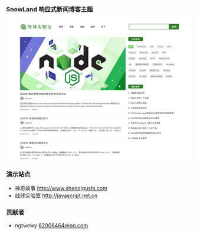 


### SnowLand 响应式新闻博客主题

![thumbnail](screenshot.png)



### 演示站点

- 神奇故事 http://www.shenqigushi.com
- 线球实验室 http://javascript.net.cn


### 贡献者
- ngtwewy 62006464@qq.com